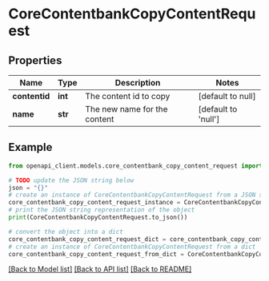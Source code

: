 # CoreContentbankCopyContentRequest


## Properties

Name | Type | Description | Notes
------------ | ------------- | ------------- | -------------
**contentid** | **int** | The content id to copy | [default to null]
**name** | **str** | The new name for the content | [default to 'null']

## Example

```python
from openapi_client.models.core_contentbank_copy_content_request import CoreContentbankCopyContentRequest

# TODO update the JSON string below
json = "{}"
# create an instance of CoreContentbankCopyContentRequest from a JSON string
core_contentbank_copy_content_request_instance = CoreContentbankCopyContentRequest.from_json(json)
# print the JSON string representation of the object
print(CoreContentbankCopyContentRequest.to_json())

# convert the object into a dict
core_contentbank_copy_content_request_dict = core_contentbank_copy_content_request_instance.to_dict()
# create an instance of CoreContentbankCopyContentRequest from a dict
core_contentbank_copy_content_request_from_dict = CoreContentbankCopyContentRequest.from_dict(core_contentbank_copy_content_request_dict)
```
[[Back to Model list]](../README.md#documentation-for-models) [[Back to API list]](../README.md#documentation-for-api-endpoints) [[Back to README]](../README.md)


